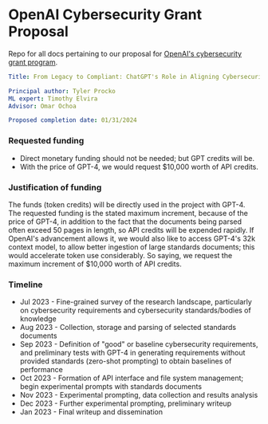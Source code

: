# OpenAI Cybersecurity Grant Proposal
Repo for all docs pertaining to our proposal for [OpenAI's cybersecurity grant program](https://openai.com/blog/openai-cybersecurity-grant-program).

```yaml
Title: From Legacy to Compliant: ChatGPT's Role in Aligning Cybersecurity Requirements to ISO Standards

Principal author: Tyler Procko
ML expert: Timothy Elvira
Advisor: Omar Ochoa

Proposed completion date: 01/31/2024
```

### Requested funding
* Direct monetary funding should not be needed; but GPT credits will be.
* With the price of GPT-4, we would request $10,000 worth of API credits. 

### Justification of funding
The funds (token credits) will be directly used in the project with GPT-4. The requested funding is the stated maximum increment, because of the price of GPT-4, in addition to the fact that the documents being parsed often exceed 50 pages in length, so API credits will be expended rapidly. If OpenAI's advancement allows it, we would also like to access GPT-4's 32k context model, to allow better ingestion of large standards documents; this would accelerate token use considerably. So saying, we request the maximum increment of $10,000 worth of API credits.

### Timeline
* Jul 2023 - Fine-grained survey of the research landscape, particularly on cybersecurity requirements and cybersecurity standards/bodies of knowledge
* Aug 2023 - Collection, storage and parsing of selected standards documents
* Sep 2023 - Definition of "good" or baseline cybersecurity requirements, and preliminary tests with GPT-4 in generating requirements without provided standards (zero-shot prompting) to obtain baselines of performance
* Oct 2023 - Formation of API interface and file system management; begin experimental prompts with standards documents
* Nov 2023 - Experimental prompting, data collection and results analysis
* Dec 2023 - Further experimental prompting, preliminary writeup
* Jan 2023 - Final writeup and dissemination

